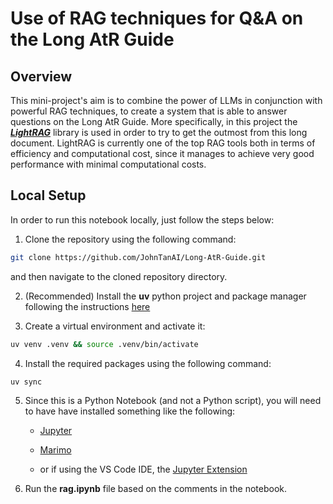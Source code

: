 # Use of RAG techniques for Q&A on the Long AtR Guide

## Overview

This mini-project's aim is to combine the power of LLMs in conjunction with powerful RAG techniques, to create a system that is able to answer questions on the Long AtR Guide. More specifically, in this project the [***LightRAG***](https://github.com/HKUDS/LightRAG) library is used in order to try to get the outmost from this long document. LightRAG is currently one of the top RAG tools both in terms of efficiency and computational cost, since it manages to achieve very good performance with minimal computational costs.

## Local Setup

In order to run this notebook locally, just follow the steps below:

1. Clone the repository using the following command:
```bash
git clone https://github.com/JohnTanAI/Long-AtR-Guide.git
```

and then navigate to the cloned repository directory.

2. (Recommended) Install the **uv** python project and package manager following the instructions [here](https://docs.astral.sh/uv/getting-started/installation/)

3. Create a virtual environment and activate it:
```bash
uv venv .venv && source .venv/bin/activate
```

4. Install the required packages using the following command:
```bash
uv sync
```

5. Since this is a Python Notebook (and not a Python script), you will need to have have installed something like the following:

   *  [Jupyter](https://jupyter.org/)

   *  [Marimo](https://marimo.io/)

   *  or if using the VS Code IDE, the [Jupyter Extension](https://marketplace.visualstudio.com/items?itemName=ms-toolsai.jupyter)

6. Run the **rag.ipynb** file based on the comments in the notebook.